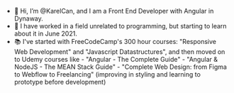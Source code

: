 - 👋 Hi, I’m @KarelCan, and I am a Front End Developer with Angular in Dynaway.
- 👀 I have worked in a field unrelated to programming, but starting to learn about it in June 2021.
- 📚 I've started with FreeCodeCamp's 300 hour courses: "Responsive Web Development" and "Javascript Datastructures", and then moved on to Udemy courses like
      - "Angular - The Complete Guide" 
      - "Angular & NodeJS - The MEAN Stack Guide"
      - "Complete Web Design: from Figma to Webflow to Freelancing" (improving in styling and learning to prototype before development)
